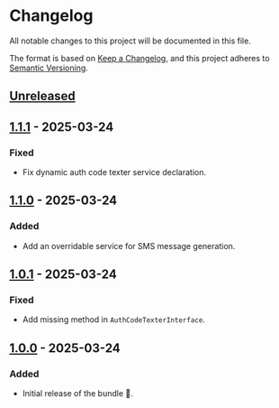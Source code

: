 # Changelog

All notable changes to this project will be documented in this file.

The format is based on [Keep a Changelog](https://keepachangelog.com/en/1.1.0/),
and this project adheres to [Semantic Versioning](https://semver.org/spec/v2.0.0.html).

## [Unreleased]

## [1.1.1] - 2025-03-24

### Fixed

- Fix dynamic auth code texter service declaration.

## [1.1.0] - 2025-03-24

### Added

- Add an overridable service for SMS message generation.

## [1.0.1] - 2025-03-24

### Fixed

- Add missing method in `AuthCodeTexterInterface`.

## [1.0.0] - 2025-03-24

### Added

- Initial release of the bundle 🎉.

[Unreleased]: https://github.com/umanit/2fa-sms/compare/1.1.1...HEAD

[1.1.1]: https://github.com/umanit/2fa-sms/compare/1.1.0...1.1.1

[1.1.0]: https://github.com/umanit/2fa-sms/compare/1.0.1...1.1.0

[1.0.1]: https://github.com/umanit/2fa-sms/compare/1.0.0...1.0.1

[1.0.0]: https://github.com/umanit/2fa-sms/releases/tag/1.0.0
